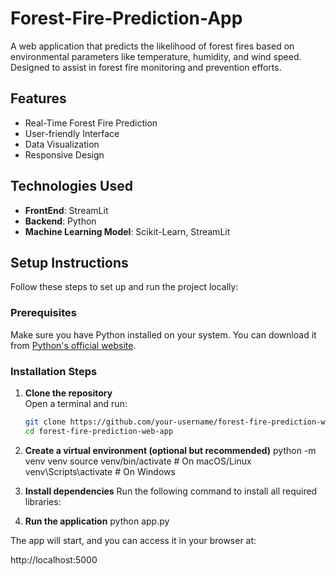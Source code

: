 # Forest-Fire-Prediction-App
A web application that predicts the likelihood of forest fires based on environmental parameters like temperature, humidity, and wind speed. Designed to assist in forest fire monitoring and prevention efforts.


## Features

- Real-Time Forest Fire Prediction
- User-friendly Interface
- Data Visualization
- Responsive Design

## Technologies Used
- **FrontEnd**: StreamLit
- **Backend**: Python
- **Machine Learning Model**: Scikit-Learn, StreamLit

## Setup Instructions

Follow these steps to set up and run the project locally:

### Prerequisites  
Make sure you have Python installed on your system. You can download it from [Python's official website](https://www.python.org/downloads/).

### Installation Steps  

1. **Clone the repository**  
   Open a terminal and run:  
   ```bash
   git clone https://github.com/your-username/forest-fire-prediction-web-app.git
   cd forest-fire-prediction-web-app

2. **Create a virtual environment (optional but recommended)**
   python -m venv venv
  source venv/bin/activate   # On macOS/Linux
  venv\Scripts\activate      # On Windows
3. **Install dependencies**
  Run the following command to install all required libraries:

4. **Run the application**
   python app.py

The app will start, and you can access it in your browser at:

http://localhost:5000
